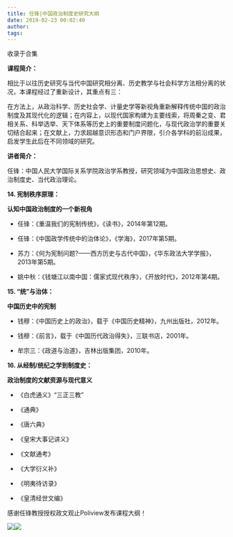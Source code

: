 ```yaml
---
title: 任锋|中国政治制度史研究大纲
date: 2019-02-23 00:02:40
author: 
tags: 
---
```



收录于合集

  

**课程简介：**

相比于以往历史研究与当代中国研究相分离、历史教学与社会科学方法相分离的状况，本课程经过了重新设计，其重点有三：

在方法上，从政治科学、历史社会学、计量史学等新视角重新解释传统中国的政治制度及其现代化的逻辑；在内容上，以现代国家构建为主要线索，将周秦之变、君相关系、科举选举、天下体系等历史上的重要制度问题化，与现代政治学的重要关切结合起来；在文献上，力求超越意识形态和门户界限，引介各学科的前沿成果，启发学生此后在不同领域的研究。

 **讲者简介：**

任锋：中国人民大学国际关系学院政治学系教授，研究领域为中国政治思想史、政治制度史、当代政治理论。

  

  

 **14\. 宪制秩序原理：**

 **认知中国政治制度的一个新视角**

  

  

  * 任锋：《重温我们的宪制传统》，《读书》，2014年第12期。

  * 任锋：《中国政学传统中的治体论》，《学海》，2017年第5期。

  * 苏力：《何为宪制问题?——西方历史与古代中国》，《华东政法大学学报》，2013年第5期。

  * 姚中秋：《钱塘江以南中国：儒家式现代秩序》，《开放时代》，2012年第4期。

 **15\. “统”与治体：**

 **中国历史中的宪制**

  

  * 钱穆：《中国历史上的政治》，载于《中国历史精神》，九州出版社，2012年。

  * 钱穆：《前言》，载于《中国历代政治得失》，三联书店，2001年。

  * 牟宗三：《政道与治道》，吉林出版集团，2010年。

  

  

 **16\. 从经制/统纪之学到制度史：**

 **政治制度的文献资源与现代意义**

  

  

  * 《白虎通义》“三正三教”

  * 《通典》

  * 《唐六典》

  * 《皇宋大事记讲义》

  * 《文献通考》

  * 《大学衍义补》

  * 《明夷待访录》

  * 《皇清经世文编》

  

  

感谢任锋教授授权政文观止Poliview发布课程大纲！

![](/images/464/2.jpeg)![](/images/464/3.jpeg)

  

